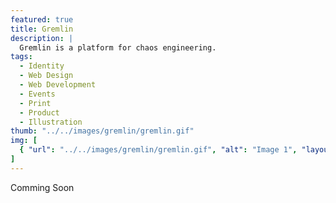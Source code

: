 ```yaml
---
featured: true
title: Gremlin
description: |
  Gremlin is a platform for chaos engineering.
tags:
  - Identity
  - Web Design
  - Web Development
  - Events
  - Print
  - Product
  - Illustration
thumb: "../../images/gremlin/gremlin.gif"
img: [
  { "url": "../../images/gremlin/gremlin.gif", "alt": "Image 1", "layout": "full" },
]
---
```


Comming Soon

<!-- Gremlin is a platform for chaos engineering. It allows you to run experiments on your infrastructure to find weaknesses before they cause problems. While at Gremlin, I worked on a variety of projects including the website, product, and events. Working with the team at Studio Science we launched a brand new identity in 2022. The new identity work can be seen here. -->
